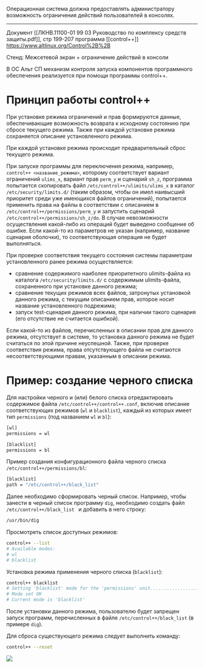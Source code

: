 Операционная система должна предоставлять администратору возможность ограничения действий пользователей в консолях. 

___

Документ [[ЛКНВ.11100-01 99 03 Руководство по комплексу средств защиты.pdf]], стр 199-207
программа [[control++]] https://www.altlinux.org/Control%2B%2B

Стенд: Межсетевой экран + ограничение действий в консоли


В ОС Альт СП механизм контроля запуска компонентов программного обеспечения реализуется при помощи программы control++. 

# Принцип работы control++ 

При установке режима ограничений и прав формируются данные, обеспечивающие возможность возврата к исходному состоянию при сбросе текущего режима. Также при каждой установке режима сохраняется описание установленного режима. 

При каждой установке режима происходит предварительный сброс текущего режима. 

При запуске программы для переключения режима, например, `control++ <название_режима>`, которому соответствует вариант ограничений `ulims_x`, вариант прав `perm_y` и сценарий `sh_z`, программа попытается скопировать файл `/etc/control++/ulimits/ulims_x` в каталог `/etc/security/limits.d/` (таким образом, чтобы он имел наивысший приоритет среди уже имеющихся файлов ограничений), попытается применить права на файлы в соответствии с описанием в `/etc/control++/permissions/perm_y` и запустить сценарий `/etc/control++/permissions/sh_z/do`. В случае невозможности осуществления какой-либо из операций будет выведено сообщение об ошибке. Если какой-то из параметров не указан (например, название сценария оболочки), то соответствующая операция не будет выполняться. 

При проверке соответствия текущего состояния системы параметрам установленного ранее режима осуществляется: 
- сравнение содержимого наиболее приоритетного ulimits-файла из каталога `/etc/security/limits.d/` с содержимым ulimits-файла, сохраненного при установке данного режима; 
- сравнение текущих режимов всех файлов, затронутых установкой данного режима, с текущим описанием прав, которое носит название установленного подрежима; 
- запуск test-сценария данного режима, при наличии такого сценария (его отсутствие не считается ошибкой). 

Если какой-то из файлов, перечисленных в описании прав для данного режима, отсутствует в системе, то установка данного режима не будет считаться по этой причине неуспешной.  Также, при проверке соответствия режима, права отсутствующего файла не считаются несоответствующими правам, указанным в описании режима.

# Пример: создание черного списка

Для настройки черного и (или) белого списка отредактировать содержимое файла `/etc/control++/control++.conf`, включив описание соответствующих режимов (`wl` и `blacklist`), каждый из которых имеет тип `permissions` (под названием `wl` и `bl`): 

```bash
[wl] 
permissions = wl 

[blacklist] 
permissions = bl 
```

Пример создания конфигурационного файла черного списка `/etc/control++/permissions/bl`: 

```bash
[blacklist] 
path = "/etc/control++/black_list" 
```

Далее необходимо сформировать черный список. Например, чтобы занести в черный список программу `dig`, необходимо создать файл `/etc/control++/black_list ` и добавить в него строку: 

```bash
/usr/bin/dig 
```

Просмотреть список доступных режимов: 

```bash
control++ --list 
# Available modes:
# wl 
# blacklist 
```

Установка режима применения черного списка (`blacklist`): 

```bash
control++ blacklist 
# Setting 'blacklist' mode for the 'permissions' unit..............................[DONE] 
# Mode set OK 
# Current mode is 'blacklist' 
```

После установки данного режима, пользователю будет запрещен запуск программ, перечисленных в файле `/etc/control++/black_list` (в примере `dig`).

Для сброса существующего режима следует выполнить команду: 

```bash
control++ --reset
```

![](/public/img/control++dig.png)
